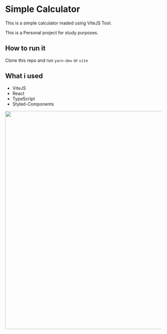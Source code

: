 # Simple Calculator

<p>This is a simple calculator maded using ViteJS Tool.</p>
<p>This is a Personal project for study purposes.</p>


## How to run it
  Clone this repo and run `yarn-dev` or `vite`

## What i used
  - ViteJS
  - React
  - TypeScript
  - Styled-Components

  <div align='center'>
      <img src='https://user-images.githubusercontent.com/57725998/159096377-ea281d16-1bbc-4605-8d76-87b8fd25f69d.png' width='700' />
  </div>

 

